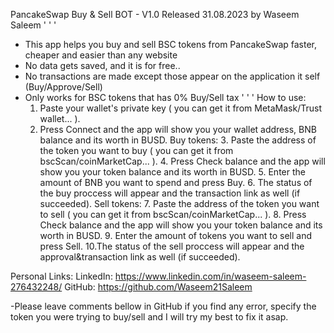 PancakeSwap Buy & Sell BOT - V1.0 Released 31.08.2023 by Waseem Saleem
'
'
'
- This app helps you buy and sell BSC tokens from PancakeSwap faster, cheaper and easier than any website
- No data gets saved, and it is for free.. 
- No transactions are made except those appear on the application it self (Buy/Approve/Sell)
- Only works for BSC tokens that has 0% Buy/Sell tax 
'
'
'
How to use:
	1. Paste your wallet's private key ( you can get it from MetaMask/Trust wallet... ).
	2. Press Connect and the app will show you your wallet address, BNB balance and its worth in BUSD.
	Buy tokens:
		3. Paste the address of the token you want to buy ( you can get it from bscScan/coinMarketCap... ).
		4. Press Check balance and the app will show you your token balance and its worth in BUSD.
		5. Enter the amount of BNB you want to spend and press Buy.
		6. The status of the buy proccess will appear and the transaction link as well (if succeeded).
	Sell tokens:
		7. Paste the address of the token you want to sell ( you can get it from bscScan/coinMarketCap... ).
		8. Press Check balance and the app will show you your token balance and its worth in BUSD.
		9. Enter the amount of tokens you want to sell and press Sell.
		10.The status of the sell proccess will appear and the approval&transaction link as well (if succeeded).


Personal Links:
	LinkedIn: https://www.linkedin.com/in/waseem-saleem-276432248/
	GitHub: https://github.com/Waseem21Saleem

-Please leave comments bellow in GitHub if you find any error, specify the token you were trying to buy/sell and I will try my best to fix it asap.

